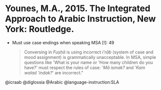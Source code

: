 # Younes, M.A., 2015. The Integrated Approach to Arabic Instruction, New York: Routledge.

- Must use case endings when speaking MSA [!]: 49

  > Conversing in *Fuṣḥā* is using incorrect *i'rāb* (system of case and mood assignment) is grammatically unacceptable. In MSA, simple questions like 'What is your name or 'How many children do you have?' must respect the rules of case: '*Mā ismak?* and '*Kam walad 'indak?*' are incorrect."

@icraab
@diglossia
@Arabic
@language-instruction:SLA
